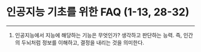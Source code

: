 # 인공지능 기초를 위한 FAQ (1-13, 28-32)
---
1. 인공지능에서 지능에 해당하는 기능은 무엇인가?
  생각하고 판단하는 능력. 즉, 인간의 두뇌처럼 정보를 이해하고, 결정을 내리는 것을 의미한다.
